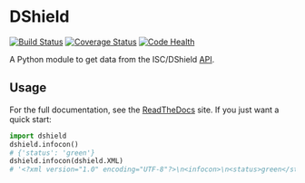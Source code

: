 DShield
=======

[![Build Status](https://travis-ci.org/rshipp/python-dshield.svg)][travis]
[![Coverage Status](https://coveralls.io/repos/rshipp/python-dshield/badge.png)][coveralls]
[![Code Health](https://landscape.io/github/rshipp/python-dshield/master/landscape.png)][landscape]

A Python module to get data from the ISC/DShield [API][api].

## Usage

For the full documentation, see the [ReadTheDocs][docs] site. If you just
want a quick start:

```python
import dshield
dshield.infocon()
# {'status': 'green'}
dshield.infocon(dshield.XML)
# '<?xml version="1.0" encoding="UTF-8"?>\n<infocon>\n<status>green</status>\n</infocon>'
```

[api]: https://dshield.org/api/
[travis]: https://travis-ci.org/rshipp/python-dshield
[coveralls]: https://coveralls.io/r/rshipp/python-dshield
[landscape]: https://landscape.io/github/rshipp/python-dshield/master
[docs]: http://dshield.readthedocs.org/en/latest/
